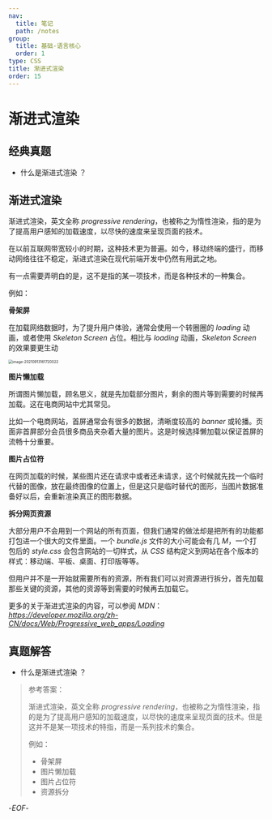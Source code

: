 ```yaml
---
nav:
  title: 笔记
  path: /notes
group:
  title: 基础-语言核心
  order: 1
type: CSS
title: 渐进式渲染
order: 15
---
```


# 渐进式渲染

## 经典真题



- 什么是渐进式渲染 ？



## 渐进式渲染



渐进式渲染，英文全称 *progressive rendering*，也被称之为惰性渲染，指的是为了提高用户感知的加载速度，以尽快的速度来呈现页面的技术。



在以前互联网带宽较小的时期，这种技术更为普遍。如今，移动终端的盛行，而移动网络往往不稳定，渐进式渲染在现代前端开发中仍然有用武之地。



有一点需要弄明白的是，这不是指的某一项技术，而是各种技术的一种集合。



例如：



**骨架屏**



在加载网络数据时，为了提升用户体验，通常会使用一个转圈圈的 *loading* 动画，或者使用 *Skeleton Screen* 占位。相比与 *loading* 动画，*Skeleton Screen* 的效果要更生动



<img src="https://xiejie-typora.oss-cn-chengdu.aliyuncs.com/2021-09-13-081721.png" alt="image-20210913161720022" style="zoom:50%;" />



**图片懒加载**



所谓图片懒加载，顾名思义，就是先加载部分图片，剩余的图片等到需要的时候再加载。这在电商网站中尤其常见。

比如一个电商网站，首屏通常会有很多的数据，清晰度较高的 *banner* 或轮播。页面非首屏部分会员很多商品夹杂着大量的图片。这是时候选择懒加载以保证首屏的流畅十分重要。



**图片占位符**



在网页加载的时候，某些图片还在请求中或者还未请求，这个时候就先找一个临时代替的图像，放在最终图像的位置上，但是这只是临时替代的图形，当图片数据准备好以后，会重新渲染真正的图形数据。



**拆分网页资源**



大部分用户不会用到一个网站的所有页面，但我们通常的做法却是把所有的功能都打包进一个很大的文件里面。一个 *bundle.js* 文件的大小可能会有几  *M*，一个打包后的  *style.css*  会包含网站的一切样式，从  *CSS*  结构定义到网站在各个版本的样式：移动端、平板、桌面、打印版等等。



但用户并不是一开始就需要所有的资源，所有我们可以对资源进行拆分，首先加载那些关键的资源，其他的资源等到需要的时候再去加载它。



更多的关于渐进式渲染的内容，可以参阅 *MDN*：*https://developer.mozilla.org/zh-CN/docs/Web/Progressive_web_apps/Loading*



## 真题解答



- 什么是渐进式渲染 ？

> 参考答案：
>
> 渐进式渲染，英文全称 *progressive rendering*，也被称之为惰性渲染，指的是为了提高用户感知的加载速度，以尽快的速度来呈现页面的技术。但是这并不是某一项技术的特指，而是一系列技术的集合。
>
> 例如：
>
> - 骨架屏
> - 图片懒加载
> - 图片占位符
> - 资源拆分



-*EOF*-


